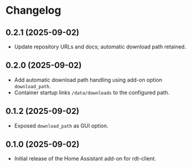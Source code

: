 # Changelog

## 0.2.1 (2025-09-02)
- Update repository URLs and docs; automatic download path retained.

## 0.2.0 (2025-09-02)
- Add automatic download path handling using add-on option `download_path`.
- Container startup links `/data/downloads` to the configured path.

## 0.1.2 (2025-09-02)
- Exposed `download_path` as GUI option.

## 0.1.0 (2025-09-02)
- Initial release of the Home Assistant add-on for rdt-client.
